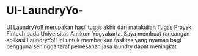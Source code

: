 # UI-LaundryYo-
UI LaundryYo!! merupakan hasil tugas akhir dari matakuliah Tugas Proyek Fintech pada Universitas Amikom Yogyakarta. Saya membuat rancangan aplikasi LaundryYo!! ini untuk memberikan fasilitas yang nyaman bagi pengguna sehingga taraf pemesanan jasa laundry  dapat meningkat
